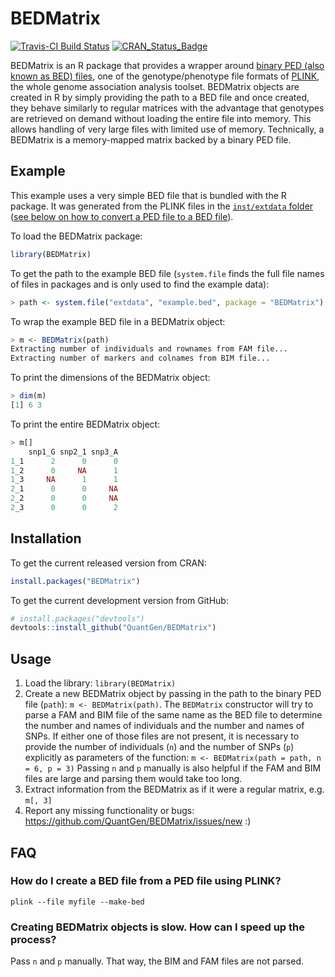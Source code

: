 BEDMatrix
=========

[![Travis-CI Build Status](https://travis-ci.org/QuantGen/BEDMatrix.svg?branch=master)](https://travis-ci.org/QuantGen/BEDMatrix)
[![CRAN_Status_Badge](http://www.r-pkg.org/badges/version/BEDMatrix)](http://cran.r-project.org/package=BEDMatrix)

BEDMatrix is an R package that provides a wrapper around [binary PED (also known as BED) files](http://pngu.mgh.harvard.edu/~purcell/plink/data.shtml#bed), one of the genotype/phenotype file formats of [PLINK](http://pngu.mgh.harvard.edu/~purcell/plink/), the whole genome association analysis toolset. BEDMatrix objects are created in R by simply providing the path to a BED file and once created, they behave similarly to regular matrices with the advantage that genotypes are retrieved on demand without loading the entire file into memory. This allows handling of very large files with limited use of memory. Technically, a BEDMatrix is a memory-mapped matrix backed by a binary PED file.


Example
-------

This example uses a very simple BED file that is bundled with the R package. It was generated from the PLINK files in the [`inst/extdata` folder](https://github.com/QuantGen/BEDMatrix/tree/master/inst/extdata) ([see below on how to convert a PED file to a BED file](#how-do-i-create-a-bed-file-from-a-ped-file-using-plink)).

To load the BEDMatrix package:

```r
library(BEDMatrix)
```

To get the path to the example BED file (`system.file` finds the full file names of files in packages and is only used to find the example data):

```r
> path <- system.file("extdata", "example.bed", package = "BEDMatrix")
```

To wrap the example BED file in a BEDMatrix object:

```r
> m <- BEDMatrix(path)
Extracting number of individuals and rownames from FAM file...
Extracting number of markers and colnames from BIM file...
```

To print the dimensions of the BEDMatrix object:

```r
> dim(m)
[1] 6 3
```

To print the entire BEDMatrix object:

```r
> m[]
    snp1_G snp2_1 snp3_A
1_1      2      0      0
1_2      0     NA      1
1_3     NA      1      1
2_1      0      0     NA
2_2      0      0     NA
2_3      0      0      2
```


Installation
------------

To get the current released version from CRAN:

```r
install.packages("BEDMatrix")
```

To get the current development version from GitHub:

```r
# install.packages("devtools")
devtools::install_github("QuantGen/BEDMatrix")
```


Usage
-----

1. Load the library: `library(BEDMatrix)`
2. Create a new BEDMatrix object by passing in the path to the binary PED file (`path`): `m <- BEDMatrix(path)`. The `BEDMatrix` constructor will try to parse a FAM and BIM file of the same name as the BED file to determine the number and names of individuals and the number and names of SNPs. If either one of those files are not present, it is necessary to provide the number of individuals (`n`) and the number of SNPs (`p`) explicitly as parameters of the function: `m <- BEDMatrix(path = path, n = 6, p = 3)` Passing `n` and `p` manually is also helpful if the FAM and BIM files are large and parsing them would take too long.
3. Extract information from the BEDMatrix as if it were a regular matrix, e.g. `m[, 3]`
4. Report any missing functionality or bugs: https://github.com/QuantGen/BEDMatrix/issues/new :)


FAQ
---

### How do I create a BED file from a PED file using PLINK?

```
plink --file myfile --make-bed
```

### Creating BEDMatrix objects is slow. How can I speed up the process?

Pass `n` and `p` manually. That way, the BIM and FAM files are not parsed.
